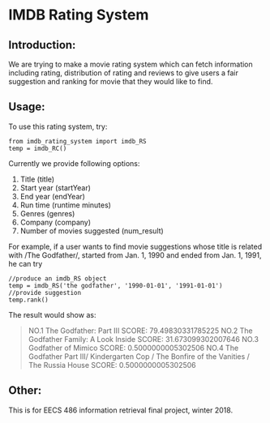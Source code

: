 # IMDB Rating System
## Introduction:
We are trying to make a movie rating system which can fetch information including rating, distribution of rating and reviews to give users a fair suggestion and ranking for movie that they would like to find.

## Usage:
To use this rating system, try:
```
from imdb_rating_system import imdb_RS
temp = imdb_RC()
```

Currently we provide following options:
1. Title (title)
2. Start year (startYear)
3. End year (endYear)
4. Run time (runtime minutes)
5. Genres (genres)
6. Company (company)
7. Number of movies suggested (num_result)

For example, if a user wants to find movie suggestions whose title is related with /The Godfather/, started from Jan. 1, 1990 and ended from Jan. 1, 1991, he can try
```
//produce an imdb_RS object
temp = imdb_RS('the godfather', '1990-01-01', '1991-01-01')
//provide suggestion
temp.rank()
```

The result would show as:
> NO.1
> The Godfather: Part III
> SCORE: 79.49830331785225
> NO.2
> The Godfather Family: A Look Inside
> SCORE: 31.673099302007646
> NO.3
> Godfather of Mimico
> SCORE: 0.5000000005302506
> NO.4
> The Godfather Part III/ Kindergarten Cop / The Bonfire of the Vanities / The Russia House
> SCORE: 0.5000000005302506

## Other:
This is for EECS 486 information retrieval final project, winter 2018.